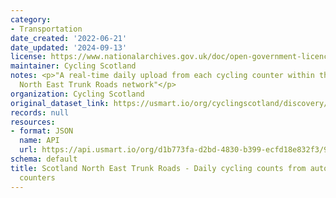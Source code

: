 ```yaml
---
category:
- Transportation
date_created: '2022-06-21'
date_updated: '2024-09-13'
license: https://www.nationalarchives.gov.uk/doc/open-government-licence/version/3/
maintainer: Cycling Scotland
notes: <p>"A real-time daily upload from each cycling counter within the Scotland
  North East Trunk Roads network"</p>
organization: Cycling Scotland
original_dataset_link: https://usmart.io/org/cyclingscotland/discovery/discovery-view-detail/05b83b02-7d57-4b2f-a8ad-209ba1a15ad9
records: null
resources:
- format: JSON
  name: API
  url: https://api.usmart.io/org/d1b773fa-d2bd-4830-b399-ecfd18e832f3/91a9d05a-17bc-4c2a-83c8-38f673e86099/1/urql
schema: default
title: Scotland North East Trunk Roads - Daily cycling counts from automatic cycling
  counters
---
```


